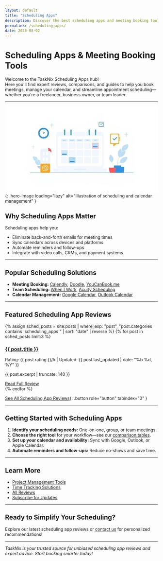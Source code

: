 ```yaml
---
layout: default
title: "Scheduling Apps"
description: Discover the best scheduling apps and meeting booking tools. Explore expert reviews, comparisons, and actionable tips for managing your calendar and appointments.
permalink: /scheduling_apps/
date: 2025-08-02
---
```


# Scheduling Apps & Meeting Booking Tools

Welcome to the TaskNix Scheduling Apps hub!  
Here you'll find expert reviews, comparisons, and guides to help you book meetings, manage your calendar, and streamline appointment scheduling—whether you're a freelancer, business owner, or team leader.

---

![Scheduling and Calendar Management](/images/scheduling-calendar-management.jpg){: .hero-image loading="lazy" alt="Illustration of scheduling and calendar management" }

## Why Scheduling Apps Matter

Scheduling apps help you:

- Eliminate back-and-forth emails for meeting times
- Sync calendars across devices and platforms
- Automate reminders and follow-ups
- Integrate with video calls, CRMs, and payment systems

---

## Popular Scheduling Solutions

- **Meeting Booking:** [Calendly](/2025/08/02/calendly-review), [Doodle](/reviews/doodle-review), [YouCanBook.me](/2025/08/02/youcanbookme-review)
- **Team Scheduling:** [When I Work](/2025/08/02/when-i-work-review), [Acuity Scheduling](/2025/08/02/acuity-scheduling-review)
- **Calendar Management:** [Google Calendar](/reviews/google-calendar-review), [Outlook Calendar](/2025/08/02/outlook-calendar-review)

---

## Featured Scheduling App Reviews

{% assign sched_posts = site.posts | where_exp: "post", "post.categories contains 'scheduling_apps'" | sort: "date" | reverse %}
{% for post in sched_posts limit:3 %}
<div class="review-preview">
  <h3><a href="{{ post.url | relative_url }}">{{ post.title }}</a></h3>
  <p class="meta">Rating: {{ post.rating }}/5 | Updated: {{ post.last_updated | date: "%b %d, %Y" }}</p>
  <p>{{ post.excerpt | truncate: 140 }}</p>
  <a href="{{ post.url | relative_url }}" class="button secondary" role="button" tabindex="0" style="margin-top:10px;">Read Full Review</a>
</div>
{% endfor %}

[See All Scheduling App Reviews](/reviews?category=scheduling_apps){: .button role="button" tabindex="0" }

---

## Getting Started with Scheduling Apps

1. **Identify your scheduling needs:** One-on-one, group, or team meetings.
2. **Choose the right tool** for your workflow—see our [comparison tables](/comparisons).
3. **Set up your calendar and availability:** Sync with Google, Outlook, or Apple Calendar.
4. **Automate reminders and follow-ups:** Reduce no-shows and save time.

---

## Learn More

- [Project Management Tools](/project_management)
- [Time Tracking Solutions](/time_tracking)
- [All Reviews](/reviews)
- [Subscribe for Updates](/newsletter)

---

## Ready to Simplify Your Scheduling?

Explore our latest scheduling app reviews or [contact us](/contact) for personalized recommendations!

---

*TaskNix is your trusted source for unbiased scheduling app reviews and expert advice. Start booking smarter today!*